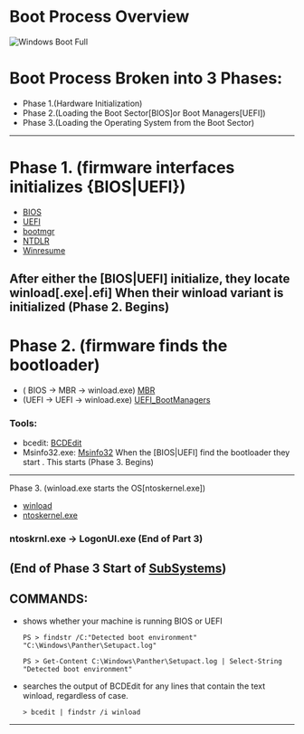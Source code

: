 # Boot Process Overview
![Windows Boot Full](http://1.bp.blogspot.com/-MaRtDTHH1Vo/UysJF8KXNbI/AAAAAAAAALo/D6Kt2f8Gpmo/s1600/Walkthrough_Diagram.jpg)

# Boot Process Broken into 3 Phases:
 - Phase 1.(Hardware Initialization)
 - Phase 2.(Loading the Boot Sector[BIOS]or Boot Managers[UEFI])
 - Phase 3.(Loading the Operating System from the Boot Sector)
-----------------------------------------------------------------------------------------------------------------------------------------------------------------------------------------------------------
# Phase 1. (firmware interfaces initializes {BIOS|UEFI})
   - [BIOS](Additional_Information/BIOS.md)
   - [UEFI](Additional_Information/UEFI.md)
   - [bootmgr](Additional_Information/bootmgr.md) 
   - [NTDLR](Additional_Information/NTDLR.md)
   - [Winresume](Additional_Information/winresume.md) 
 
 After either the [BIOS|UEFI] initialize, they locate winload[.exe|.efi]
 When their winload variant is initialized (Phase 2. Begins)
-----------------------------------------------------------------------------------------------------------------------------------------------------------------------------------------------------------
# Phase 2. (firmware finds the bootloader)
- ( BIOS -> MBR -> winload.exe) [MBR](Additional_Information/MBR.md)
- (UEFI -> UEFI -> winload.exe) [UEFI_BootManagers](Additional_Information/UEFI_BootManagers.md)
### Tools:
 - bcedit: [BCDEdit](Additional_Information/BDCEdit.md)
 - Msinfo32.exe: [Msinfo32](Additional_Information/Msinfo32.md)
When the [BIOS|UEFI] find the bootloader they start .
This starts (Phase 3. Begins)
-----------------------------------------------------------------------------------------------------------------------------------------------------------------------------------------------------------
Phase 3. (winload.exe starts the OS[ntoskernel.exe])
- [winload](Additional_Information/winload.md)
- [ntoskernel.exe](Additional_Information/ntoskernel.md)
 
 

### ntoskrnl.exe -> LogonUI.exe (End of Part 3)
(End of Phase 3 Start of [SubSystems](Additional_Information/SubSystems.md))
----------------------------------------------------------------------------------------------------------------------------------------------------------------------------------------------------------   
## COMMANDS: 
- shows whether your machine is running BIOS or UEFI

      PS > findstr /C:"Detected boot environment" "C:\Windows\Panther\Setupact.log"
   
      PS > Get-Content C:\Windows\Panther\Setupact.log | Select-String "Detected boot environment"

- searches the output of BCDEdit for any lines that contain the text winload, regardless of case.

      > bcedit | findstr /i winload

 ----------------------------------------------------------------------------------------------------------------------------------------------------------------------------------------------------------
